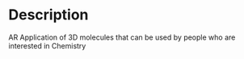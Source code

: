 # Description
AR Application of 3D molecules that can be used by people who are interested in Chemistry
